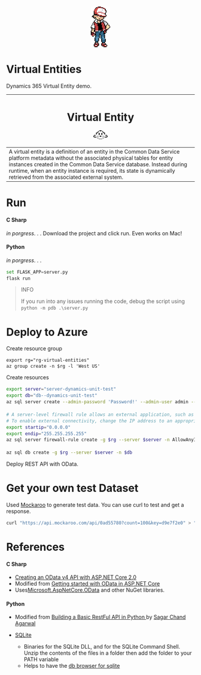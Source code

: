 <p align="center"><img src="img/red.png"></p>

# Virtual Entities
Dynamics 365 Virtual Entity demo.

| <h1 align="center">Virtual Entity</h1><p align="center"><img src="img/p1.png" height="24"></p>
| :------------------------ |
| A virtual entity is a definition of an entity in the Common Data Service platform metadata without the associated physical tables for entity instances created in the Common Data Service database. Instead during runtime, when an entity instance is required, its state is dynamically retrieved from the associated external system. |


# Run

#### C Sharp
*in porgress*. . .
Download the project and click run. Even works on Mac!

#### Python
*in porgress*. . .
```python
set FLASK_APP=server.py
flask run
```

> INFO
>
> If you run into any issues running the code, debug the script using `python -m pdb .\server.py`

# Deploy to Azure

Create resource group
```
export rg="rg-virtual-entities"
az group create -n $rg -l 'West US'

```
Create resources
```bash
export server="server-dynamics-unit-test"
export db="db--dynamics-unit-test"
az sql server create --admin-password 'Password!' --admin-user admin --location 'West US' -n $server -g $rg

# A server-level firewall rule allows an external application, such as SQL Server Management Studio or the SQLCMD utility to connect to a SQL database through the SQL Database service firewall.
# To enable external connectivity, change the IP address to an appropriate address for your environment. To open all IP addresses, use 0.0.0.0 as the startip and 255.255.255.255 as andip.
export startip="0.0.0.0"
export endip="255.255.255.255"
az sql server firewall-rule create -g $rg --server $server -n AllowAnyIp --start-ip-address $startip --end-ip-address $endip

az sql db create -g $rg --server $server -n $db
```

Deploy REST API with OData.

# Get your own test Dataset

Used [Mockaroo](https://mockaroo.com/) to generate test data. You can use curl to test and get a response.
```bash
curl "https://api.mockaroo.com/api/0ad55780?count=100&key=d9e7f2e0" > "WebOrder-Virtual-Entity.csv"
```

# References

#### C Sharp
- [Creating an OData v4 API with ASP.NET Core 2.0](http://azurecoder.net/2018/02/19/creating-odata-api-asp-net-core-2-0/)
- Modified from [Getting started with OData in ASP.NET Core
](https://dotnetthoughts.net/getting-started-with-odata-in-aspnet-core/)
- Uses[Microsoft.AspNetCore.OData](https://www.nuget.org/packages/Microsoft.AspNetCore.OData/) and other NuGet libraries.

#### Python
- Modified from [Building a Basic RestFul API in Python
](https://www.codementor.io/sagaragarwal94/building-a-basic-restful-api-in-python-58k02xsiq) by [Sagar Chand Agarwal](https://github.com/sagaragarwal94)

- [SQLite](https://sqlite.org/download.html)
  - Binaries for the SQLite DLL, and for the SQLite Command Shell. Unzip the contents of the files in a folder then add the folder to your PATH variable
  - Helps to have the [db browser for sqlite](http://sqlitebrowser.org)
